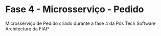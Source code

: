 # Fase 4 - Microsserviço - Pedido
Microsserviço de Pedido criado durante a fase 4 da Pós Tech Software Architecture da FIAP
